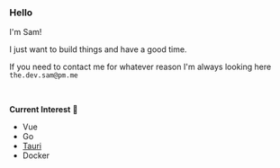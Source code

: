 ### Hello 
I'm Sam!

I just want to build things and have a good time.

If you need to contact me for whatever reason I'm always looking here `the.dev.sam@pm.me`

<br>

**Current Interest** 🔎
- Vue
- Go
- [Tauri](https://tauri.app/)
- Docker
